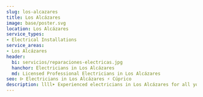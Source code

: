 ```yaml
---
slug: los-alcazares
title: Los Alcázares
image: base/poster.svg
location: Los Alcázares
service_types:
- Electrical Installations
service_areas:
- Los Alcázares
header:
  bi: servicios/reparaciones-electricas.jpg
  hanchor: Electricians in Los Alcázares
  md: Licensed Professional Electricians in Los Alcázares
seo: ᐅ Electricians in Los Alcázares ⚡️ Cúprico
description: llll➤ Experienced electricians in Los Alcázares for all your electrical needs. Fast, efficient and reliable service ✅ Contact us!
---
```

